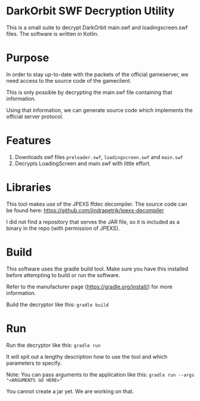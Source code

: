 # DarkOrbit SWF Decryption Utility

This is a small suite to decrypt DarkOrbit main.swf and loadingscreen.swf files.
The software is written in Kotlin.

# Purpose

In order to stay up-to-date with the packets of the official gameserver, we need access to the source code of the
gameclient.

This is only possible by decrypting the main.swf file containing that information.

Using that information, we can generate source code which implements the official server protocol.

# Features

1. Downloads swf files `preloader.swf`, `loadingscreen.swf` and `main.swf`
2. Decrypts LoadingScreen and main.swf with little effort.

# Libraries

This tool makes use of the JPEXS ffdec decompiler.
The source code can be found here: https://github.com/jindrapetrik/jpexs-decompiler

I did not find a repository that serves the JAR file, so it is included as a binary in the repo (with permission of JPEXS).

# Build

This software uses the gradle build tool. Make sure you have this installed before attempting to build or run the software.

Refer to the manufacturer page (https://gradle.org/install/) for more information.

Build the decryptor like this: `gradle build`

# Run

Run the decryptor like this: `gradle run`

It will spit out a lengthy description how to use the tool and which parameters to specify.

Note: You can pass arguments to the application like this: `gradle run --args "<ARGUMENTS GO HERE>"`

You cannot create a jar yet. We are working on that.

